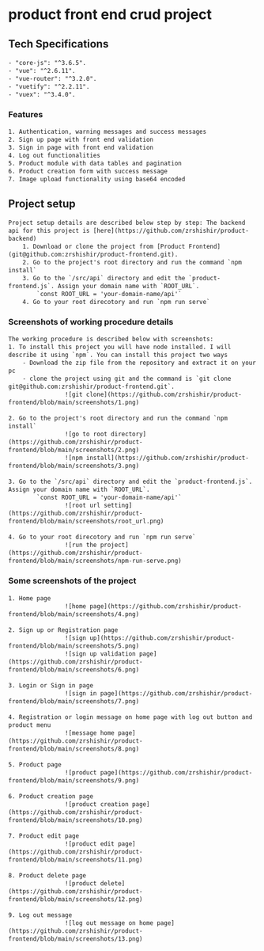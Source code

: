 # product front end crud project

## Tech Specifications
	- "core-js": "^3.6.5".
    - "vue": "^2.6.11".
    - "vue-router": "^3.2.0".
    - "vuetify": "^2.2.11".
    - "vuex": "^3.4.0".


### Features
	1. Authentication, warning messages and success messages
	2. Sign up page with front end validation
	3. Sign in page with front end validation
	4. Log out functionalities
	5. Product module with data tables and pagination
	6. Product creation form with success message
	7. Image upload functionality using base64 encoded

## Project setup
	Project setup details are described below step by step: The backend api for this project is [here](https://github.com/zrshishir/product-backend)
		1. Download or clone the project from [Product Frontend](git@github.com:zrshishir/product-frontend.git). 
		2. Go to the project's root directory and run the command `npm install`
		3. Go to the `/src/api` directory and edit the `product-frontend.js`. Assign your domain name with `ROOT_URL`. 
			`const ROOT_URL = 'your-domain-name/api'`
		4. Go to your root direcotory and run `npm run serve`


### Screenshots of working procedure details
	The working procedure is described below with screenshots:
	1. To install this project you will have node installed. I will describe it using `npm`. You can install this project two ways
		- Download the zip file from the repository and extract it on your pc
		- clone the project using git and the command is `git clone git@github.com:zrshishir/product-frontend.git`. 
					![git clone](https://github.com/zrshishir/product-frontend/blob/main/screenshots/1.png)

	2. Go to the project's root directory and run the command `npm install`
					![go to root directory](https://github.com/zrshishir/product-frontend/blob/main/screenshots/2.png)
					![npm install](https://github.com/zrshishir/product-frontend/blob/main/screenshots/3.png)

	3. Go to the `/src/api` directory and edit the `product-frontend.js`. Assign your domain name with `ROOT_URL`. 
			`const ROOT_URL = 'your-domain-name/api'`
					![root url setting](https://github.com/zrshishir/product-frontend/blob/main/screenshots/root_url.png)

	4. Go to your root direcotory and run `npm run serve`
					![run the project](https://github.com/zrshishir/product-frontend/blob/main/screenshots/npm-run-serve.png)

### Some screenshots of the project
	1. Home page 
					![home page](https://github.com/zrshishir/product-frontend/blob/main/screenshots/4.png)

	2. Sign up or Registration page
					![sign up](https://github.com/zrshishir/product-frontend/blob/main/screenshots/5.png)
					![sign up validation page](https://github.com/zrshishir/product-frontend/blob/main/screenshots/6.png)

	3. Login or Sign in page
					![sign in page](https://github.com/zrshishir/product-frontend/blob/main/screenshots/7.png)

	4. Registration or login message on home page with log out button and product menu
					![message home page](https://github.com/zrshishir/product-frontend/blob/main/screenshots/8.png)

	5. Product page
					![product page](https://github.com/zrshishir/product-frontend/blob/main/screenshots/9.png)

	6. Product creation page
					![product creation page](https://github.com/zrshishir/product-frontend/blob/main/screenshots/10.png)

	7. Product edit page
					![product edit page](https://github.com/zrshishir/product-frontend/blob/main/screenshots/11.png)

	8. Product delete page
					![product delete](https://github.com/zrshishir/product-frontend/blob/main/screenshots/12.png)

	9. Log out message
					![log out message on home page](https://github.com/zrshishir/product-frontend/blob/main/screenshots/13.png)